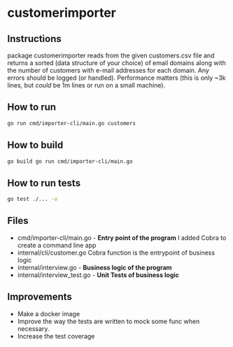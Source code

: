 # customerimporter

## Instructions
package customerimporter reads from the given customers.csv file and returns a
sorted (data structure of your choice) of email domains along with the number
of customers with e-mail addresses for each domain.  Any errors should be
logged (or handled). Performance matters (this is only ~3k lines, but *could*
be 1m lines or run on a small machine).

## How to run

```bash
go run cmd/importer-cli/main.go customers
```
## How to build

```bash
go build go run cmd/importer-cli/main.go
```

## How to run tests

```bash
go test ./... -v
```

## Files

- cmd/importer-cli/main.go - **Entry point of the program**
I added Cobra to create a command line app
- internal/cli/customer.go 
Cobra function is the entrypoint of business logic 
- internal/interview.go - **Business logic of the program**
- internal/interview_test.go - **Unit Tests of business logic**

## Improvements
- Make a docker image
- Improve the way the tests are written to mock some func when necessary.
- Increase the test coverage
